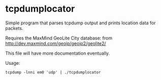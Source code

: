 # tcpdumplocator
Simple program that parses tcpdump output and prints location data for packets.

Requires the MaxMind GeoLite City database:
from http://dev.maxmind.com/geoip/geoip2/geolite2/

This file will have more documentation eventually.

Usage:
```
tcpdump -lnni em0 'udp' | ./tcpdumplocator
```
